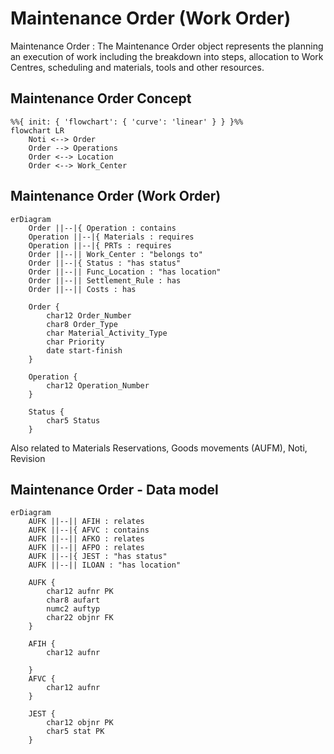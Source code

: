 # Maintenance Order (Work Order) 
Maintenance Order
: The Maintenance Order object represents the planning an execution of work including the breakdown into steps, allocation to Work Centres, scheduling and materials, tools and other resources.


## Maintenance Order Concept 
<!--Simplified conceptual Model -->
```mermaid
%%{ init: { 'flowchart': { 'curve': 'linear' } } }%%
flowchart LR
    Noti <--> Order
    Order --> Operations
    Order <--> Location
    Order <--> Work_Center
```

## Maintenance Order (Work Order) 
<!--Data Model -->
```mermaid
erDiagram
    Order ||--|{ Operation : contains
    Operation ||--|{ Materials : requires
    Operation ||--|{ PRTs : requires
    Order ||--|| Work_Center : "belongs to"
    Order ||--|{ Status : "has status"
    Order ||--|| Func_Location : "has location"
    Order ||--|| Settlement_Rule : has
    Order ||--|| Costs : has
    
    Order {
        char12 Order_Number
        char8 Order_Type
        char Material_Activity_Type
        char Priority
        date start-finish
    }
 
    Operation {
        char12 Operation_Number
    }
    
    Status {
        char5 Status
    }

```  
Also related to Materials Reservations, Goods movements (AUFM), Noti, Revision

## Maintenance Order - Data model
<!--Technical Data Model -->
```mermaid
erDiagram
    AUFK ||--|| AFIH : relates
    AUFK ||--|{ AFVC : contains
    AUFK ||--|| AFKO : relates
    AUFK ||--|| AFPO : relates
    AUFK ||--|{ JEST : "has status"
    AUFK ||--|| ILOAN : "has location"
    
    AUFK {
        char12 aufnr PK
        char8 aufart
        numc2 auftyp
        char22 objnr FK
    }
 
    AFIH {
        char12 aufnr
        
    }
    AFVC {
        char12 aufnr
    }
    
    JEST {
        char12 objnr PK
        char5 stat PK
    }

```  


